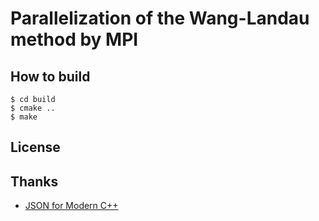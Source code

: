 # Parallelization of the Wang-Landau method by MPI
## How to build
~~~shell-session
$ cd build
$ cmake ..
$ make
~~~
## License

## Thanks

- [JSON for Modern C++](https://github.com/nlohmann/json#)
